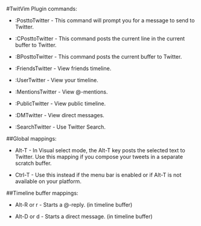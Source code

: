 #TwitVim Plugin commands:

- :PosttoTwitter - This command will prompt you for a message to send to Twitter. 

- :CPosttoTwitter - This command posts the current line in the current buffer to Twitter. 

- :BPosttoTwitter - This command posts the current buffer to Twitter. 

- :FriendsTwitter - View friends timeline. 

- :UserTwitter - View your timeline. 

- :MentionsTwitter - View @-mentions. 

- :PublicTwitter - View public timeline. 

- :DMTwitter - View direct messages. 

- :SearchTwitter - Use Twitter Search. 


##Global mappings:

- Alt-T - In Visual select mode, the Alt-T key posts the selected 
text to Twitter. Use this mapping if you compose your tweets in a 
separate scratch buffer.

- Ctrl-T - Use this instead if the menu bar is enabled or if Alt-T is not available on your platform.


##Timeline buffer mappings:

- Alt-R or <Leader>r - Starts a @-reply. (in timeline buffer) 

- Alt-D or <Leader>d - Starts a direct message. (in timeline buffer) 